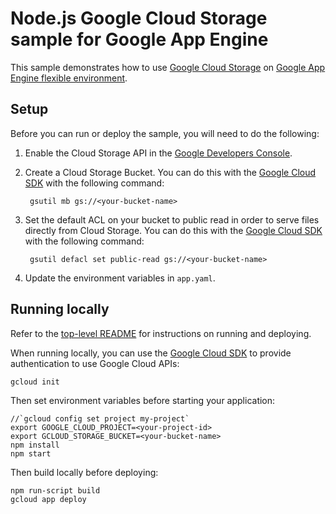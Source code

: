 # Node.js Google Cloud Storage sample for Google App Engine

This sample demonstrates how to use [Google Cloud Storage](https://cloud.google.com/storage/)
on [Google App Engine flexible environment](https://cloud.google.com/appengine).

## Setup

Before you can run or deploy the sample, you will need to do the following:

1. Enable the Cloud Storage API in the [Google Developers Console](https://console.developers.google.com/project/_/apiui/apiview/storage/overview).

1. Create a Cloud Storage Bucket. You can do this with the [Google Cloud SDK](https://cloud.google.com/sdk)
with the following command:

        gsutil mb gs://<your-bucket-name>

1. Set the default ACL on your bucket to public read in order to serve files
directly from Cloud Storage. You can do this with the [Google Cloud SDK](https://cloud.google.com/sdk)
with the following command:

        gsutil defacl set public-read gs://<your-bucket-name>

1. Update the environment variables in `app.yaml`.

## Running locally

Refer to the [top-level README](../../README.md) for instructions on running and
deploying.

When running locally, you can use the [Google Cloud SDK](https://cloud.google.com/sdk)
to provide authentication to use Google Cloud APIs:

    gcloud init

Then set environment variables before starting your application:

    //`gcloud config set project my-project`
    export GOOGLE_CLOUD_PROJECT=<your-project-id>
    export GCLOUD_STORAGE_BUCKET=<your-bucket-name>
    npm install
    npm start

Then build locally before deploying:

    npm run-script build
    gcloud app deploy


        